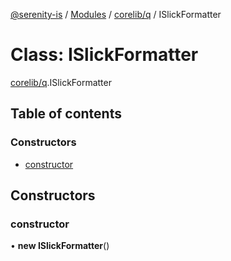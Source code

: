[@serenity-is](../README.md) / [Modules](../modules.md) / [corelib/q](../modules/corelib_q.md) / ISlickFormatter

# Class: ISlickFormatter

[corelib/q](../modules/corelib_q.md).ISlickFormatter

## Table of contents

### Constructors

- [constructor](corelib_q.ISlickFormatter.md#constructor)

## Constructors

### constructor

• **new ISlickFormatter**()
